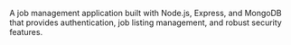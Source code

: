 A job management application built with Node.js, Express, and MongoDB that provides authentication, job listing management, and robust security features.
